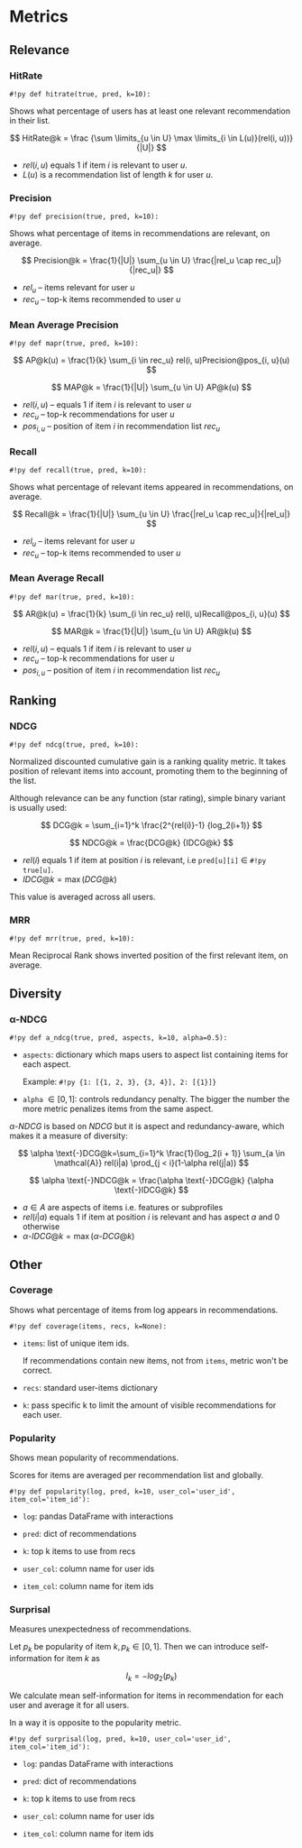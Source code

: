 # Metrics

## Relevance 

### HitRate

`#!py def hitrate(true, pred, k=10):`

Shows what percentage of users has at least one relevant recommendation in their list.

$$
    HitRate@k =  \frac {\sum \limits_{u \in U} \max \limits_{i \in L(u)}(rel(i, u))} {|U|}
$$

- $rel(i, u)$ equals 1 if item $i$ is relevant to user $u$.
- $L(u)$ is a recommendation list of length $k$ for user $u$.


### Precision

`#!py def precision(true, pred, k=10):`

Shows what percentage of items in recommendations are relevant, on average.

$$
Precision@k = \frac{1}{|U|} \sum_{u \in U} \frac{|rel_u \cap rec_u|}{|rec_u|}
$$

- $rel_u$ – items relevant for user $u$
- $rec_u$ – top-k items recommended to user $u$

### Mean Average Precision

`#!py def mapr(true, pred, k=10):`

$$
AP@k(u) = \frac{1}{k} \sum_{i \in rec_u} rel(i, u)Precision@pos_{i, u}(u)
$$

$$
MAP@k = \frac{1}{|U|} \sum_{u \in U} AP@k(u)
$$

- $rel(i, u)$ – equals 1 if item $i$ is relevant to user $u$
- $rec_u$ – top-k recommendations for user $u$
- $pos_{i, u}$ – position of item $i$ in recommendation list $rec_u$

### Recall

`#!py def recall(true, pred, k=10):`

Shows what percentage of relevant items appeared in recommendations, on average.

$$
Recall@k = \frac{1}{|U|} \sum_{u \in U} \frac{|rel_u \cap rec_u|}{|rel_u|}
$$

- $rel_u$ – items relevant for user $u$
- $rec_u$ – top-k items recommended to user $u$

### Mean Average Recall

`#!py def mar(true, pred, k=10):`

$$
AR@k(u) = \frac{1}{k} \sum_{i \in rec_u} rel(i, u)Recall@pos_{i, u}(u)
$$

$$
MAR@k = \frac{1}{|U|} \sum_{u \in U} AR@k(u)
$$

- $rel(i, u)$ – equals 1 if item $i$ is relevant to user $u$
- $rec_u$ – top-k recommendations for user $u$
- $pos_{i, u}$ – position of item $i$ in recommendation list $rec_u$

## Ranking
 
### NDCG
`#!py def ndcg(true, pred, k=10):`

Normalized discounted cumulative gain is a ranking quality metric. 
It takes position of relevant items into account, 
promoting them to the beginning of the list.

Although relevance can be any function (star rating), 
simple binary variant is usually used:


$$
    DCG@k = \sum_{i=1}^k \frac{2^{rel(i)}-1} {log_2(i+1)}
$$

$$
    NDCG@k = \frac{DCG@k} {IDCG@k}
$$

- $rel(i)$ equals 1 if item at position $i$ is relevant, i.e `pred[u][i]` $\in$ `#!py true[u]`.
- $IDCG@k = \max(DCG@k)$

This value is averaged across all users.

### MRR

`#!py def mrr(true, pred, k=10):`

Mean Reciprocal Rank shows inverted position of the first relevant item, on average.

## Diversity

### α-NDCG

`#!py def a_ndcg(true, pred, aspects, k=10, alpha=0.5):`

- `aspects`: 
    dictionary which maps users to aspect list containing items for each aspect.
    
    Example: `#!py {1: [{1, 2, 3}, {3, 4}], 2: [{1}]}`
    

- `alpha` $\in [0,1]$:
   controls redundancy penalty. 
   The bigger the number the more metric penalizes items from the same aspect.
   
$α\text{-}NDCG$ is based on $NDCG$ but it is aspect and redundancy-aware, 
which makes it a measure of diversity:

$$
    \alpha \text{-}DCG@k=\sum_{i=1}^k \frac{1}{log_2(i + 1)}
    \sum_{a \in \mathcal{A}} rel(i|a) \prod_{j < i}(1-\alpha rel(j|a))
$$

$$
    \alpha \text{-}NDCG@k = \frac{\alpha \text{-}DCG@k} {\alpha \text{-}IDCG@k}
$$

- $a \in A$ are aspects of items i.e. features or subprofiles
- $rel(i|a)$ equals 1 if item at position $i$ is relevant and has aspect $a$ and 0 otherwise
- $\alpha \text{-}IDCG@k = \max(\alpha \text{-}DCG@k)$




## Other

### Coverage

Shows what percentage of items from log appears in recommendations.

`#!py def coverage(items, recs, k=None):`

- `items`:
    list of unique item ids.
    
    If recommendations contain new items, not from `items`, metric won't be correct.
    
- `recs`:
    standard user-items dictionary
    
- `k`:
    pass specific k to limit the amount of visible recommendations for each user.

    
### Popularity

Shows mean popularity of recommendations.
 
Scores for items are averaged per recommendation list and globally.

`#!py def popularity(log, pred, k=10, user_col='user_id', item_col='item_id'):`

- `log`: 
    pandas DataFrame with interactions
    
- `pred`: 
    dict of recommendations
    
- `k`: 
    top k items to use from recs

- `user_col`: 
    column name for user ids

- `item_col`:
    column name for item ids

### Surprisal

Measures unexpectedness of recommendations. 

Let $p_k$ be popularity of item $k, p_k \in [0, 1]$. 
Then we can introduce self-information for item $k$ as

$$
    I_k = -log_2(p_k)
$$

We calculate mean self-information for items in recommendation for each user and average it for all users.

In a way it is opposite to the popularity metric.

`#!py def surprisal(log, pred, k=10, user_col='user_id', item_col='item_id'):`

- `log`: 
    pandas DataFrame with interactions
    
- `pred`: 
    dict of recommendations
    
- `k`: 
    top k items to use from recs

- `user_col`: 
    column name for user ids

- `item_col`:
    column name for item ids